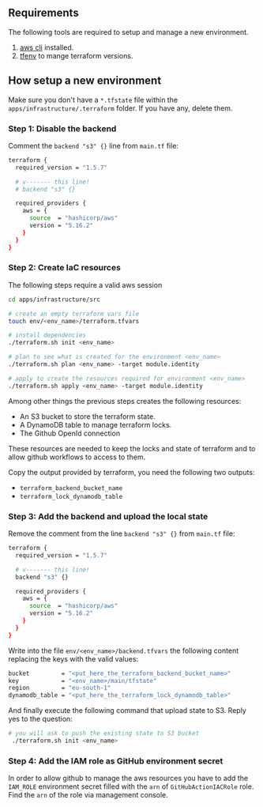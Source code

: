 ## Requirements

The following tools are required to setup and manage a new environment. 

1. [aws cli](https://docs.aws.amazon.com/cli/latest/userguide/getting-started-install.html) installed.
2. [tfenv](https://github.com/tfutils/tfenv) to mange terraform versions.

## How setup a new environment

Make sure you don't have a `*.tfstate` file within the `apps/infrastructure/.terraform` folder. If you have any, delete them.

### Step 1: Disable the backend

Comment the `backend "s3" {}` line from `main.tf` file:

``` sh
terraform {
  required_version = "1.5.7"

  # v------- this line!
  # backend "s3" {}

  required_providers {
    aws = {
      source  = "hashicorp/aws"
      version = "5.16.2"
    }
  }
}
```

### Step 2: Create IaC resources

The following steps require a valid aws session

``` sh
cd apps/infrastructure/src

# create an empty terraform vars file
touch env/<env_name>/terraform.tfvars

# install dependencies
./terraform.sh init <env_name>

# plan to see what is created for the environment <env_name>
./terraform.sh plan <env_name> -target module.identity

# apply to create the resources required for environment <env_name>
./terraform.sh apply <env_name> -target module.identity
```

Among other things the previous steps creates the following resources:
* An S3 bucket to store the terraform state.
* A DynamoDB table to manage terraform locks.
* The Github OpenId connection

These resources are needed to keep the locks and state of terraform and to allow github workflows to access to them.

Copy the output provided by terraform, you need the following two outputs: 
* `terraform_backend_bucket_name`
* `terraform_lock_dynamodb_table`

### Step 3: Add the backend and upload the local state

Remove the comment from the line `backend "s3" {}` from `main.tf` file:

``` sh
terraform {
  required_version = "1.5.7"

  # v------- this line!
  backend "s3" {}

  required_providers {
    aws = {
      source  = "hashicorp/aws"
      version = "5.16.2"
    }
  }
}
```

Write into the file `env/<env_name>/backend.tfvars` the following content replacing the keys with the valid values:

``` sh
bucket         = "<put_here_the_terraform_backend_bucket_name>"
key            = "<env_name>/main/tfstate"
region         = "eu-south-1"
dynamodb_table = "<put_here_the_terraform_lock_dynamodb_table>"
```

And finally execute the following command that upload state to S3. Reply yes to the question:

``` sh
# you will ask to push the existing state to S3 bucket
 ./terraform.sh init <env_name>
```

### Step 4: Add the IAM role as GitHub environment secret

In order to allow github to manage the aws resources you have to add the `IAM_ROLE` environment secret filled with the `arn` of `GitHubActionIACRole` role. Find the `arn` of the role via management console. 
